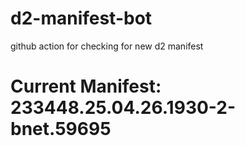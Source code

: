 # d2-manifest-bot
github action for checking for new d2 manifest

# Current Manifest: 233448.25.04.26.1930-2-bnet.59695